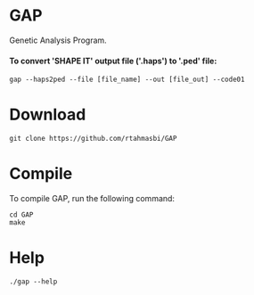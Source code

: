# GAP
Genetic Analysis Program.


#### To convert 'SHAPE IT' output file ('.haps') to '.ped' file:
    gap --haps2ped --file [file_name] --out [file_out] --code01


# Download
    git clone https://github.com/rtahmasbi/GAP
    

# Compile
To compile GAP, run the following command:

    cd GAP
    make

# Help
    ./gap --help



